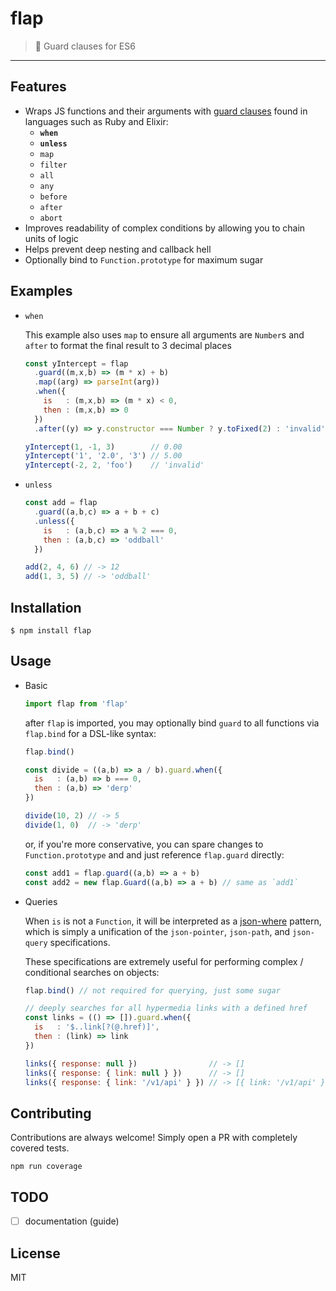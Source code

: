 # flap

> :moyai: Guard clauses for ES6

-----

## Features

 * Wraps JS functions and their arguments with [guard clauses](https://sourcemaking.com/refactoring/replace-nested-conditional-with-guard-clauses) found in languages such as Ruby and Elixir:
    * __`when`__
    * __`unless`__
    * `map`
    * `filter`
    * `all`
    * `any`
    * `before`
    * `after`
    * `abort`
 * Improves readability of complex conditions by allowing you to chain units of logic
 * Helps prevent deep nesting and callback hell
 * Optionally bind to `Function.prototype` for maximum sugar

## Examples

  * `when`

    This example also uses `map` to ensure all arguments are `Number`s and
    `after` to format the final result to 3 decimal places

    ```javascript
    const yIntercept = flap
      .guard((m,x,b) => (m * x) + b)
      .map((arg) => parseInt(arg))
      .when({
        is   : (m,x,b) => (m * x) < 0,
        then : (m,x,b) => 0
      })
      .after((y) => y.constructor === Number ? y.toFixed(2) : 'invalid')

    yIntercept(1, -1, 3)        // 0.00
    yIntercept('1', '2.0', '3') // 5.00
    yIntercept(-2, 2, 'foo')    // 'invalid'
    ```

  * `unless`

    ```javascript
    const add = flap
      .guard((a,b,c) => a + b + c)
      .unless({
        is   : (a,b,c) => a % 2 === 0,
        then : (a,b,c) => 'oddball'
      })

    add(2, 4, 6) // -> 12
    add(1, 3, 5) // -> 'oddball'
    ````

## Installation

  ```
  $ npm install flap
  ```

## Usage

  * Basic

    ```javascript
    import flap from 'flap'
    ```

    after `flap` is imported, you may optionally bind `guard` to all functions
    via `flap.bind` for a DSL-like syntax:

    ```javascript
    flap.bind()

    const divide = ((a,b) => a / b).guard.when({
      is   : (a,b) => b === 0,
      then : (a,b) => 'derp'
    })

    divide(10, 2) // -> 5
    divide(1, 0)  // -> 'derp'
    ```
    or, if you're more conservative, you can spare changes to `Function.prototype` and
    and just reference `flap.guard` directly:

    ```javascript
    const add1 = flap.guard((a,b) => a + b)
    const add2 = new flap.Guard((a,b) => a + b) // same as `add1`
    ```

  * Queries

    When `is` is not a `Function`, it will be interpreted as a [json-where](http://npmjs.com/slurmulon/json-where/) pattern, which is simply a unification of the `json-pointer`, `json-path`, and `json-query` specifications.

    These specifications are extremely useful for performing complex / conditional searches on objects:

    ```javascript
    flap.bind() // not required for querying, just some sugar

    // deeply searches for all hypermedia links with a defined href
    const links = (() => []).guard.when({
      is   : '$..link[?(@.href)]',
      then : (link) => link
    })

    links({ response: null })                // -> []
    links({ response: { link: null } })      // -> []
    links({ response: { link: '/v1/api' } }) // -> [{ link: '/v1/api' }]
    ```

## Contributing

  Contributions are always welcome! Simply open a PR with completely covered tests.

  `npm run coverage`

## TODO

 - [ ] documentation (guide)

## License

MIT
